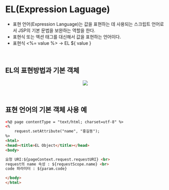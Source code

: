# EL(Expression Laguage)
- 표현 언어(Expression Language)는 값을 표현하는 데 사용되는 스크립트 언어로서 JSP의 기본 문법을 보완하는 역할을 한다.
- 표현식 또는 액션 태그를 대신해서 값을 표현하는 언어이다.
- 표현식 <%= value %> → EL ${ value }
<br>

## EL의 표현방법과 기본 객체
<p align="center"><img src = "https://github.com/khy07181/TIL/blob/master/Servlet_JSP/img/EL_1.jpg"></p>
<br>

## 표현 언어의 기본 객체 사용 예
```html
<%@ page contentType = "text/html; charset=utf-8" %>
<%
    request.setAttribute("name", "홍길동");
%>
<html>
<head><title>EL Object</title></head>
<body>

요청 URI:${pageContext.request.requestURI} <br>
request의 name 속성 : ${requestScope.name} <br>
code 파라미터 : ${param.code}

</body>
</html>
```